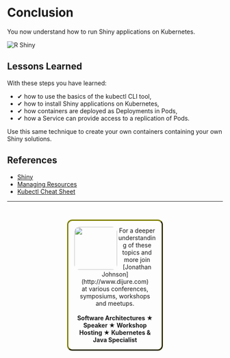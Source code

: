 # Conclusion #

You now understand how to run Shiny applications on Kubernetes.

![R Shiny](/javajon/courses/kubernetes-applications/r-shiny/assets/shiny.png "Interact. Analyze. Communicate.")

## Lessons Learned ##

With these steps you have learned:

- &#x2714; how to use the basics of the kubectl CLI tool,
- &#x2714; how to install Shiny applications on Kubernetes,
- &#x2714; how containers are deployed as Deployments in Pods,
- &#x2714; how a Service can provide access to a replication of Pods.

Use this same technique to create your own containers containing your own Shiny solutions.

## References ##

- [Shiny](https://shiny.rstudio.com/)
- [Managing Resources](https://kubernetes.io/docs/concepts/cluster-administration/manage-deployment/)
- [Kubectl Cheat Sheet](https://kubernetes.io/docs/reference/kubectl/cheatsheet/)

------
<p style="text-align: center; padding: 1em; margin: 3em; margin-left: 10em; margin-right: 10em; border-; 1px; border-color: olive;  border-radius: 12px; border-style:outset">
<img align="left" src="/javajon/courses/kubernetes-pipelines/tekton/assets/jonathan-johnson.jpg" width="100" style="border-radius: 12px">
For a deeper understanding of these topics and more join <br>[Jonathan Johnson](http://www.dijure.com)<br> at various conferences, symposiums, workshops and meetups.
<br><br>
<b>Software Architectures ★ Speaker ★ Workshop Hosting ★ Kubernetes & Java Specialist</b>
</p>
